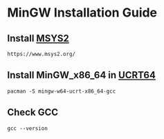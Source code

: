 # MinGW Installation Guide

## Install [MSYS2](https://www.msys2.org/)

```
https://www.msys2.org/
```

## Install MinGW_x86_64 in [UCRT64](https://www.msys2.org/docs/environments/)

```
pacman -S mingw-w64-ucrt-x86_64-gcc
```

## Check GCC
```
gcc --version
```
